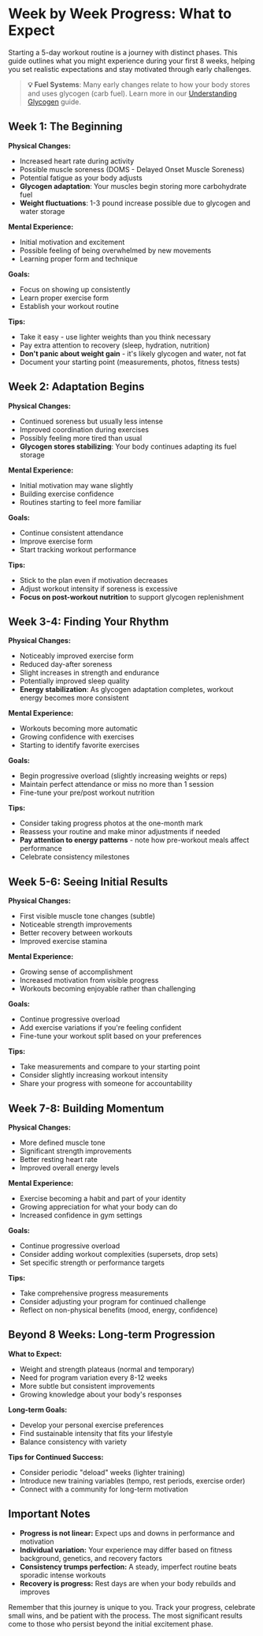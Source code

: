 # Week by Week Progress: What to Expect

Starting a 5-day workout routine is a journey with distinct phases. This guide outlines what you might experience during your first 8 weeks, helping you set realistic expectations and stay motivated through early challenges.

> **💡 Fuel Systems**: Many early changes relate to how your body stores and uses glycogen (carb fuel). Learn more in our [Understanding Glycogen](understanding-glycogen.md) guide.

## Week 1: The Beginning

**Physical Changes:**
- Increased heart rate during activity
- Possible muscle soreness (DOMS - Delayed Onset Muscle Soreness)
- Potential fatigue as your body adjusts
- **Glycogen adaptation**: Your muscles begin storing more carbohydrate fuel
- **Weight fluctuations**: 1-3 pound increase possible due to glycogen and water storage

**Mental Experience:**
- Initial motivation and excitement
- Possible feeling of being overwhelmed by new movements
- Learning proper form and technique

**Goals:**
- Focus on showing up consistently
- Learn proper exercise form
- Establish your workout routine

**Tips:**
- Take it easy - use lighter weights than you think necessary
- Pay extra attention to recovery (sleep, hydration, nutrition)
- **Don't panic about weight gain** - it's likely glycogen and water, not fat
- Document your starting point (measurements, photos, fitness tests)

## Week 2: Adaptation Begins

**Physical Changes:**
- Continued soreness but usually less intense
- Improved coordination during exercises
- Possibly feeling more tired than usual
- **Glycogen stores stabilizing**: Your body continues adapting its fuel storage

**Mental Experience:**
- Initial motivation may wane slightly
- Building exercise confidence
- Routines starting to feel more familiar

**Goals:**
- Continue consistent attendance
- Improve exercise form
- Start tracking workout performance

**Tips:**
- Stick to the plan even if motivation decreases
- Adjust workout intensity if soreness is excessive
- **Focus on post-workout nutrition** to support glycogen replenishment

## Week 3-4: Finding Your Rhythm

**Physical Changes:**
- Noticeably improved exercise form
- Reduced day-after soreness
- Slight increases in strength and endurance
- Potentially improved sleep quality
- **Energy stabilization**: As glycogen adaptation completes, workout energy becomes more consistent

**Mental Experience:**
- Workouts becoming more automatic
- Growing confidence with exercises
- Starting to identify favorite exercises

**Goals:**
- Begin progressive overload (slightly increasing weights or reps)
- Maintain perfect attendance or miss no more than 1 session
- Fine-tune your pre/post workout nutrition

**Tips:**
- Consider taking progress photos at the one-month mark
- Reassess your routine and make minor adjustments if needed
- **Pay attention to energy patterns** - note how pre-workout meals affect performance
- Celebrate consistency milestones

## Week 5-6: Seeing Initial Results

**Physical Changes:**
- First visible muscle tone changes (subtle)
- Noticeable strength improvements
- Better recovery between workouts
- Improved exercise stamina

**Mental Experience:**
- Growing sense of accomplishment
- Increased motivation from visible progress
- Workouts becoming enjoyable rather than challenging

**Goals:**
- Continue progressive overload
- Add exercise variations if you're feeling confident
- Fine-tune your workout split based on your preferences

**Tips:**
- Take measurements and compare to your starting point
- Consider slightly increasing workout intensity
- Share your progress with someone for accountability

## Week 7-8: Building Momentum

**Physical Changes:**
- More defined muscle tone
- Significant strength improvements
- Better resting heart rate
- Improved overall energy levels

**Mental Experience:**
- Exercise becoming a habit and part of your identity
- Growing appreciation for what your body can do
- Increased confidence in gym settings

**Goals:**
- Continue progressive overload
- Consider adding workout complexities (supersets, drop sets)
- Set specific strength or performance targets

**Tips:**
- Take comprehensive progress measurements
- Consider adjusting your program for continued challenge
- Reflect on non-physical benefits (mood, energy, confidence)

## Beyond 8 Weeks: Long-term Progression

**What to Expect:**
- Weight and strength plateaus (normal and temporary)
- Need for program variation every 8-12 weeks
- More subtle but consistent improvements
- Growing knowledge about your body's responses

**Long-term Goals:**
- Develop your personal exercise preferences
- Find sustainable intensity that fits your lifestyle
- Balance consistency with variety

**Tips for Continued Success:**
- Consider periodic "deload" weeks (lighter training)
- Introduce new training variables (tempo, rest periods, exercise order)
- Connect with a community for long-term motivation

## Important Notes

- **Progress is not linear:** Expect ups and downs in performance and motivation
- **Individual variation:** Your experience may differ based on fitness background, genetics, and recovery factors
- **Consistency trumps perfection:** A steady, imperfect routine beats sporadic intense workouts
- **Recovery is progress:** Rest days are when your body rebuilds and improves

Remember that this journey is unique to you. Track your progress, celebrate small wins, and be patient with the process. The most significant results come to those who persist beyond the initial excitement phase. 